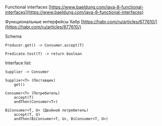 Functional interfaces
[https://www.baeldung.com/java-8-functional-interfaces](https://www.baeldung.com/java-8-functional-interfaces)

Функциональные интерфейсы Хабр
[https://habr.com/ru/articles/677610/](https://habr.com/ru/articles/677610/)

Schema

    Producer.get() -> Consumer.accept(T)
    
    Predicate.test(T) -> return boolean

Interface list:

    Supplier -> Consumer

    Supplier<T> (Поставщик)
        get()

    Consumer<T> (Потребитель)
        accept(T)
        andThen(Consumer<T>)

    BiConsumer<T, U> (Двойной потребитель)
        accept(T, U)
        andThen(BiConsumer<T, U>, BiConsumer<T, U>)

